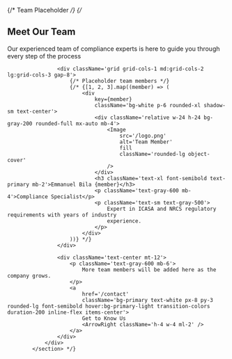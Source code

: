 {/* Team Placeholder */}
			{/* <section className='py-20 bg-secondary-gray'>
				<div className='max-w-7xl mx-auto px-4 sm:px-6 lg:px-8'>
					<div className='text-center mb-16'>
						<h2 className='text-3xl lg:text-4xl font-bold text-primary mb-4'>Meet Our Team</h2>
						<p className='text-xl text-gray-600 max-w-3xl mx-auto'>
							Our experienced team of compliance experts is here to guide you through every step of
							the process
						</p>
					</div>

					<div className='grid grid-cols-1 md:grid-cols-2 lg:grid-cols-3 gap-8'>
						{/* Placeholder team members */}
						{/* {[1, 2, 3].map((member) => (
							<div
								key={member}
								className='bg-white p-6 rounded-xl shadow-sm text-center'>
								<div className='relative w-24 h-24 bg-gray-200 rounded-full mx-auto mb-4'>
									<Image
										src='/logo.png'
										alt='Team Member'
										fill
										className='rounded-lg object-cover'
									/>
								</div>
								<h3 className='text-xl font-semibold text-primary mb-2'>Emmanuel Bila {member}</h3>
								<p className='text-gray-600 mb-4'>Compliance Specialist</p>
								<p className='text-sm text-gray-500'>
									Expert in ICASA and NRCS regulatory requirements with years of industry
									experience.
								</p>
							</div>
						))} */}
					</div>

					<div className='text-center mt-12'>
						<p className='text-gray-600 mb-6'>
							More team members will be added here as the company grows.
						</p>
						<a
							href='/contact'
							className='bg-primary text-white px-8 py-3 rounded-lg font-semibold hover:bg-primary-light transition-colors duration-200 inline-flex items-center'>
							Get to Know Us
							<ArrowRight className='h-4 w-4 ml-2' />
						</a>
					</div>
				</div>
			</section> */}
